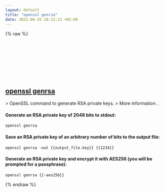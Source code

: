 ```yaml
---
layout: default
title: "openssl genrsa"
date: 2021-06-25 18:12:13 +02:00
---
```

{% raw %}
<h2 id="openssl-genrsa">
  <a href="/en/common/openssl-genrsa.html">openssl genrsa</a> <a href="#openssl-genrsa"><svg class="icon">
    <use href="/assets/images/unicode_sprite.svg#link" />
  </svg></a>
</h2>
> OpenSSL command to generate RSA private keys.
> More information: <https://www.openssl.org/docs/manmaster/man1/openssl-genrsa.html>.

#### Generate an RSA private key of 2048 bits to stdout:
```shell
openssl genrsa
```
#### Save an RSA private key of an arbitrary number of bits to the output file:
```shell
openssl genrsa -out {{output_file.key}} {{1234}}
```
#### Generate an RSA private key and encrypt it with AES256 (you will be prompted for a passphrase):
```shell
openssl genrsa {{-aes256}}
```
{% endraw %}